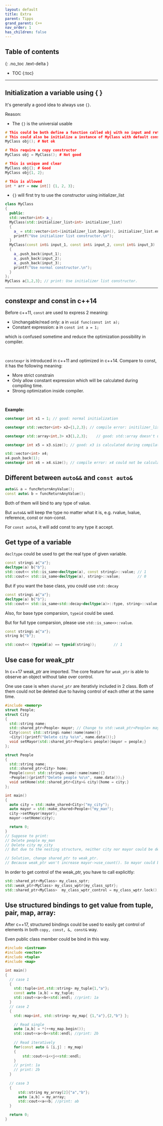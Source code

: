 ```yaml
---
layout: default
title: Extra
parent: Tipps
grand_parent: C++
nav_order: 1
has_children: false
---
```

## Table of contents
{: .no_toc .text-delta }

- TOC
{:toc}

---

## Initialization a variable using \{ \}
It's generally a good idea to always use `{}`.

Reason:

* The `{}` is the universial usable

```cpp
# This could be both define a function called obj with no input and return a class MyClass
# This could also be initialize a instance of MyClass with default constructer.
MyClass obj(); # Not ok

# This require a copy constructor
MyClass obj = MyClass(); # Not good

# This is unique and clear
MyClass obj{}; # Good
MyClass obj{1, 2};

# This is allowed
int * arr = new int[] {1, 2, 3}; 
```

* `{}` will first try to use the constructor using initializer_list

```cpp
class MyClass
{
  public:
  std::vector<int> a_;
  MyClass(std::initializer_list<int> initializer_list)
  {
    a_ = std::vector<int>(initializer_list.begin(), initializer_list.end());
    printf("Use initializer list constructor.\n");
  }
  MyClass(const int& input_1, const int& input_2, const int& input_3)
  {
    a_.push_back(input_1);
    a_.push_back(input_2);
    a_.push_back(input_3);
    printf("Use normal constructor.\n");
  }
};
MyClass a{1,2,3}; // print: Use initializer list constructor. 
```
---
## constexpr and const in c++14
Before c++11, `const` are used to express 2 meaning:
* Unchangable/read only: a in `void func(const int a);`
* Constant expression: a in `const int a = 1;`

which is confused sometime and reduce the optimization possibility in compiler.

&nbsp;

`constexpr` is introduced in c++11 and optimized in c++14. Compare to const, it has the following meaning:
* More strict constrain
* Only allow constant expression which will be calculated during compiling time.
* Strong optimization inside compiler.

&nbsp;

**Example:**

```cpp
constexpr int x1 = 1; // good: normal initialization

constexpr std::vector<int> x2={1,2,3}; // compile error: initilizer_list constructor not declared as constexpr, need dynamic memory allocation

constexpr std::array<int,3> x3{1,2,3};    // good: std::array doesn't use dynamic memory allocation, it is allocated in stack

constexpr int x5 = x3.size(); // good: x3 is calculated during compilation, thus size is a constexpr.

std::vector<int> x4;
x4.push_back(1);
constexpr int x6 = x4.size(); // compile error: x4 could not be calculated in compiler
```

## Different between `auto&&` and `const auto&`
```cpp
auto&& a = funcReturnAnyValue();
const auto& b = funcReturnAnyValue();
```
Both of them will bind to any type of value.

But `auto&&` will keep the type no matter what it is, e.g. rvalue, lvalue, reference, const or non-const.

For `const auto&`, it will add const to any type it accept.


## Get type of a variable
`decltype` could be used to get the real type of given variable.
```cpp
const string& a{"a"};
decltype(a) b{"b"};
std::cout<< std::is_same<decltype(a), const string&>::value; // 1
std::cout<< std::is_same<decltype(a), string>::value;        // 0
```
But if you want the base class, you could use `std::decay`
```cpp
const string& a{"a"};
decltype(a) b{"b"};
std::cout<< std::is_same<std::decay<decltype(a)>::type, string>::value; // 1
```

Also, for base type comparsion, `typeid` could be used.

But for full type comparsion, please use `std::is_same<>::value`.

```cpp
const string& a{"a"};
string b{"b"};

std::cout<< (typeid(a) == typeid(string));        // 1
```


## Use case for weak_ptr
In c++17 weak_ptr are imported. The core feature for `weak_ptr` is able to observe an object  without take over control.

One use case is when `shared_ptr` are iterativly included in 2 class. Both of them could not be deleted due to having control of each other at the same time.

```cpp
#include <memory>
struct People;
struct City
{
  std::string name;
  std::shared_ptr<People> mayor; // Change to std::weak_ptr<People> mayor;
  City(const std::string& name):name(name){}
  ~City(){printf("Delete city %s\n", name.data());}
  void setMayor(std::shared_ptr<People>& people){mayor = people;}
};

struct People
{
  std::string name;
  std::shared_ptr<City> home;
  People(const std::string& name):name(name){}
  ~People(){printf("Delete people %s\n", name.data());}
  void setHome(std::shared_ptr<City>& city){home = city;}
};

int main()
{
  auto city = std::make_shared<City>("my_city");
  auto mayor = std::make_shared<People>("my_man");
  city->setMayor(mayor);
  mayor->setHome(city);

  return 0;
}
// Suppose to print:
// Delete people my_man
// Delete city my_city
// But due to the nesting structure, neither city nor mayor could be deleted first after program quit.

// Solution, change shared_ptr to weak_ptr.
// Because weak_ptr won't increase mayor->use_count(). So mayor could be deleted directly after use.
```

In order to get control of the weak_ptr, you have to call explicitly:
```cpp
std::shared_ptr<MyClass> my_class_sptr;
std::weak_ptr<MyClass> my_class_wptr{my_class_sptr};
std::shared_ptr<MyClass>  my_class_wptr_control = my_class_wptr.lock();
```

## Use structured bindings to get value from tuple, pair, map, array:
After c++17, structured bindings could be used to easily get control of elements in both `copy, const, &, const&` way.

Even public class member could be bind in this way.
```cpp
#include <iostream>
#include <vector>
#include <tuple>
#include <map>

int main()
{
  // case 1
  {
    std::tuple<int,std::string> my_tuple{1,"a"};
    const auto [a,b] = my_tuple;
    std::cout<<a<<b<<std::endl; //print: 1a
  }
  // case 2
  {
    std::map<int, std::string> my_map{ {1,"a"},{2,"b"} };

    // Read single
    auto [a,b] = *(++my_map.begin());
    std::cout<<a<<b<<std::endl; //print: 2b
    
    // Read iteratively
    for(const auto & [i,j] : my_map)
    {
        std::cout<<i<<j<<std::endl; 
    }
    // print: 1a
    // print: 2b
  }
  
  // case 3
  {
      std::string my_array[2]{"a","b"};
      auto [a,b] = my_array;
      std::cout<<a<<b; //print: ab
  }

  return 0;
}
```